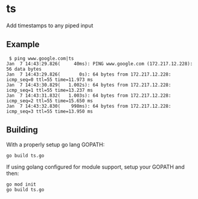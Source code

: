 # ts
Add timestamps to any piped input

## Example
```
 $ ping www.google.com|ts
Jan  7 14:43:29.826(     40ms): PING www.google.com (172.217.12.228): 56 data bytes
Jan  7 14:43:29.826(       0s): 64 bytes from 172.217.12.228: icmp_seq=0 ttl=55 time=11.973 ms
Jan  7 14:43:30.829(   1.002s): 64 bytes from 172.217.12.228: icmp_seq=1 ttl=55 time=13.237 ms
Jan  7 14:43:31.832(   1.003s): 64 bytes from 172.217.12.228: icmp_seq=2 ttl=55 time=15.650 ms
Jan  7 14:43:32.830(    998ms): 64 bytes from 172.217.12.228: icmp_seq=3 ttl=55 time=13.950 ms
```

## Building
With a properly setup go lang GOPATH:

```
go build ts.go
```

If using golang configured for module support, setup your GOPATH and then:
```
go mod init
go build ts.go
```


